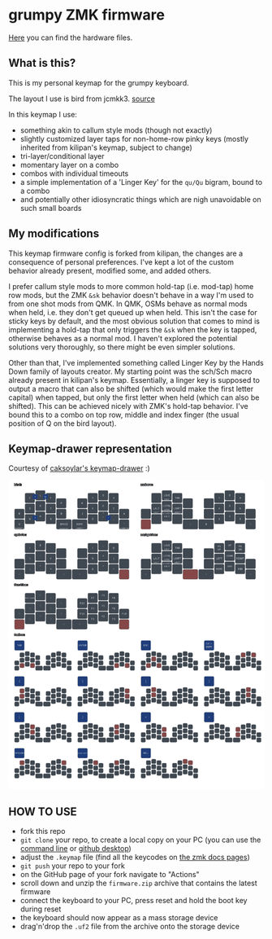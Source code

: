 # grumpy ZMK firmware

[Here](https://github.com/weteor/grumpy) you can find the hardware files.

## What is this?
This is my personal keymap for the grumpy keyboard.

The layout I use is bird from jcmkk3. [source](https://github.com/jcmkk3/bird-layout)

In this keymap I use: 
- something akin to callum style mods (though not exactly)
- slightly customized layer taps for non-home-row pinky keys (mostly inherited from kilipan's keymap, subject to change)
- tri-layer/conditional layer
- momentary layer on a combo
- combos with individual timeouts
- a simple implementation of a 'Linger Key' for the `qu/Qu` bigram, bound to a combo
- and potentially other idiosyncratic things which are nigh unavoidable on such small boards

## My modifications

This keymap firmware config is forked from kilipan, the changes are a consequence of personal preferences.
I've kept a lot of the custom behavior already present, modified some, and added others.

I prefer callum style mods to more common hold-tap (i.e. mod-tap) home row mods, but the ZMK `&sk` behavior doesn't behave in a way I'm used to from one shot mods from QMK.
In QMK, OSMs behave as normal mods when held, i.e. they don't get queued up when held. This isn't the case for sticky keys by default, and the most obvious solution that comes to mind is implementing a hold-tap that only triggers the `&sk` when the key is tapped, otherwise behaves as a normal mod. I haven't explored the potential solutions very thoroughly, so there might be even simpler solutions.

Other than that, I've implemented something called Linger Key by the Hands Down family of layouts creator. My starting point was the sch/Sch macro already present in kilipan's keymap.
Essentially, a linger key is supposed to output a macro that can also be shifted (which would make the first letter capital) when tapped, but only the first letter when held (which can also be shifted).
This can be achieved nicely with ZMK's hold-tap behavior. I've bound this to a combo on top row, middle and index finger (the usual position of Q on the bird layout).

## Keymap-drawer representation

Courtesy of [caksoylar's keymap-drawer](https://github.com/caksoylar/keymap-drawer) :)

![keymap_drawer_representation](./documentation/grumpy_keymap.svg?raw=true "Keymap representation")

## HOW TO USE

- fork this repo
- `git clone` your repo, to create a local copy on your PC (you can use the [command line](https://www.atlassian.com/git/tutorials) or [github desktop](https://desktop.github.com/))
- adjust the `.keymap` file (find all the keycodes on [the zmk docs pages](https://zmk.dev/docs/codes/))
- `git push` your repo to your fork
- on the GitHub page of your fork navigate to "Actions"
- scroll down and unzip the `firmware.zip` archive that contains the latest firmware
- connect the keyboard to your PC, press reset and hold the boot key during reset
- the keyboard should now appear as a mass storage device
- drag'n'drop the `.uf2` file from the archive onto the storage device
